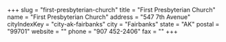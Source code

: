 +++
slug = "first-presbyterian-church"
title = "First Presbyterian Church"
name = "First Presbyterian Church"
address = "547 7th Avenue"
cityIndexKey = "city-ak-fairbanks"
city = "Fairbanks"
state = "AK"
postal = "99701"
website = ""
phone = "907 452-2406"
fax = ""
+++
